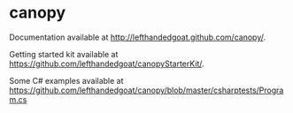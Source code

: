 canopy
======

Documentation available at http://lefthandedgoat.github.com/canopy/.

Getting started kit available at https://github.com/lefthandedgoat/canopyStarterKit/.

Some C# examples available at https://github.com/lefthandedgoat/canopy/blob/master/csharptests/Program.cs
